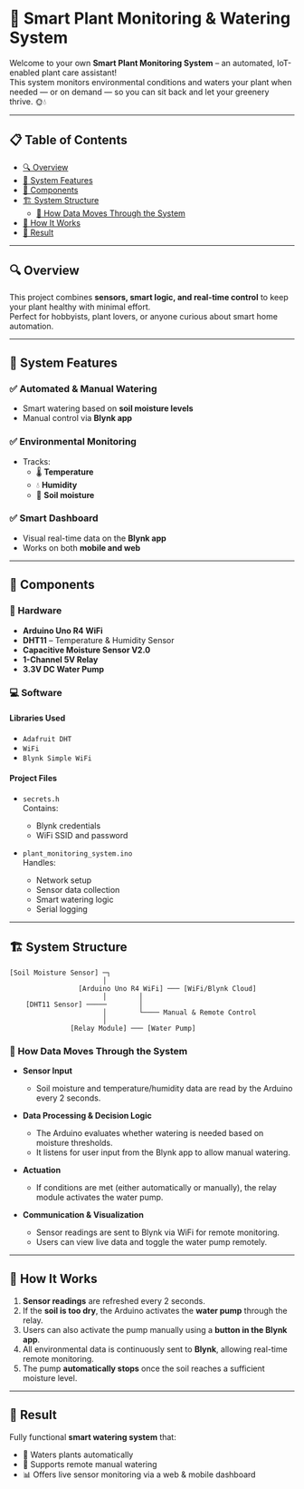 # 🌿 Smart Plant Monitoring & Watering System

Welcome to your own **Smart Plant Monitoring System** – an automated, IoT-enabled plant care assistant!  
This system monitors environmental conditions and waters your plant when needed — or on demand — so you can sit back and let your greenery thrive. 🌞💧

---

## 📋 Table of Contents

- [🔍 Overview](#-overview)  
- [🧠 System Features](#-system-features)  
- [🧩 Components](#-components)  
- [🏗️ System Structure](#-system-structure)  
  - [🧬 How Data Moves Through the System](#-how-data-moves-through-the-system)  
- [🚀 How It Works](#-how-it-works)  
- [🎉 Result](#-result)

---

## 🔍 Overview

This project combines **sensors, smart logic, and real-time control** to keep your plant healthy with minimal effort.  
Perfect for hobbyists, plant lovers, or anyone curious about smart home automation.

---

## 🧠 System Features

### ✅ Automated & Manual Watering
- Smart watering based on **soil moisture levels**
- Manual control via **Blynk app**

### ✅ Environmental Monitoring
- Tracks:
  - 🌡️ **Temperature**
  - 💧 **Humidity**
  - 🌱 **Soil moisture**

### ✅ Smart Dashboard
- Visual real-time data on the **Blynk app**
- Works on both **mobile and web**

---

## 🧩 Components

### 🔧 Hardware
- **Arduino Uno R4 WiFi**
- **DHT11** – Temperature & Humidity Sensor
- **Capacitive Moisture Sensor V2.0**
- **1-Channel 5V Relay**
- **3.3V DC Water Pump**

### 💻 Software

#### Libraries Used
- `Adafruit DHT`
- `WiFi`
- `Blynk Simple WiFi`

#### Project Files
- `secrets.h`  
  Contains:
  - Blynk credentials
  - WiFi SSID and password

- `plant_monitoring_system.ino`  
  Handles:
  - Network setup  
  - Sensor data collection  
  - Smart watering logic  
  - Serial logging  

---

## 🏗️ System Structure

```text
[Soil Moisture Sensor] ─┐
                       │
                 [Arduino Uno R4 WiFi] ─── [WiFi/Blynk Cloud]
                       │        │
    [DHT11 Sensor] ─────        │
                       │        └──── Manual & Remote Control
                       │
               [Relay Module] ─── [Water Pump]
```

### 🧬 How Data Moves Through the System

- **Sensor Input**  
  - Soil moisture and temperature/humidity data are read by the Arduino every 2 seconds.
  
- **Data Processing & Decision Logic**  
  - The Arduino evaluates whether watering is needed based on moisture thresholds.
  - It listens for user input from the Blynk app to allow manual watering.

- **Actuation**  
  - If conditions are met (either automatically or manually), the relay module activates the water pump.
  
- **Communication & Visualization**  
  - Sensor readings are sent to Blynk via WiFi for remote monitoring.
  - Users can view live data and toggle the water pump remotely.

---

## 🚀 How It Works

1. **Sensor readings** are refreshed every 2 seconds.
2. If the **soil is too dry**, the Arduino activates the **water pump** through the relay.
3. Users can also activate the pump manually using a **button in the Blynk app**.
4. All environmental data is continuously sent to **Blynk**, allowing real-time remote monitoring.
5. The pump **automatically stops** once the soil reaches a sufficient moisture level.

---

## 🎉 Result

Fully functional **smart watering system** that:

- 🌱 Waters plants automatically
- 📲 Supports remote manual watering
- 📊 Offers live sensor monitoring via a web & mobile dashboard

